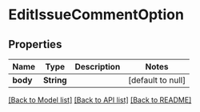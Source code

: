 # EditIssueCommentOption

## Properties
Name | Type | Description | Notes
------------ | ------------- | ------------- | -------------
**body** | **String** |  | [default to null]

[[Back to Model list]](../README.md#documentation-for-models) [[Back to API list]](../README.md#documentation-for-api-endpoints) [[Back to README]](../README.md)


